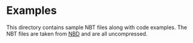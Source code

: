 # Examples

This directory contains sample NBT files along with code examples. The NBT files
are taken from [NBD](https://github.com/Dav1dde/nbd/tree/master) and are all
uncompressed.
